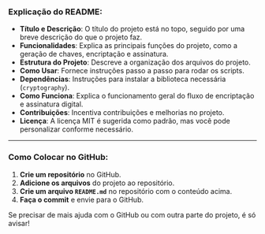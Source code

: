 
### Explicação do README:

- **Título e Descrição**: O título do projeto está no topo, seguido por uma breve descrição do que o projeto faz.
- **Funcionalidades**: Explica as principais funções do projeto, como a geração de chaves, encriptação e assinatura.
- **Estrutura do Projeto**: Descreve a organização dos arquivos do projeto.
- **Como Usar**: Fornece instruções passo a passo para rodar os scripts.
- **Dependências**: Instruções para instalar a biblioteca necessária (`cryptography`).
- **Como Funciona**: Explica o funcionamento geral do fluxo de encriptação e assinatura digital.
- **Contribuições**: Incentiva contribuições e melhorias no projeto.
- **Licença**: A licença MIT é sugerida como padrão, mas você pode personalizar conforme necessário.

---

### Como Colocar no GitHub:

1. **Crie um repositório** no GitHub.
2. **Adicione os arquivos** do projeto ao repositório.
3. **Crie um arquivo `README.md`** no repositório com o conteúdo acima.
4. **Faça o commit** e envie para o GitHub.

Se precisar de mais ajuda com o GitHub ou com outra parte do projeto, é só avisar!
